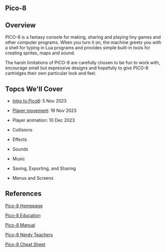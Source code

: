 ## Pico-8

## Overview

PICO-8 is a fantasy console for making, sharing and playing tiny games and other computer programs. When you turn it on, the machine greets you with a shell for typing in Lua programs and provides simple built-in tools for creating sprites, maps and sound.

The harsh limitations of PICO-8 are carefully chosen to be fun to work with, encourage small but expressive designs and hopefully to give PICO-8 cartridges their own particular look and feel.

## Topcs We'll Cover

- [Intro to Pico8](lessons/intro_to_pico8.md): 5 Nov 2023

- [Player movement](/lessons/player_movement.md): 19 Nov 2023

- Player animation: 10 Dec 2023

- Collisions

- Effects

- Sounds

- Music

- Saving, Exporting, and Sharing

- Menus and Screens

## References

[Pico-8 Homepage](https://www.lexaloffle.com/pico-8.php)

[Pico-8 Education](https://www.pico-8-edu.com/)

[Pico-8 Manual](https://www.lexaloffle.com/dl/docs/pico-8_manual.html)

[Pico-8 Nerdy Teachers](https://nerdyteachers.com/PICO-8/)

[Pico-8 Cheat Sheet](https://www.lexaloffle.com/bbs/?pid=74609)

